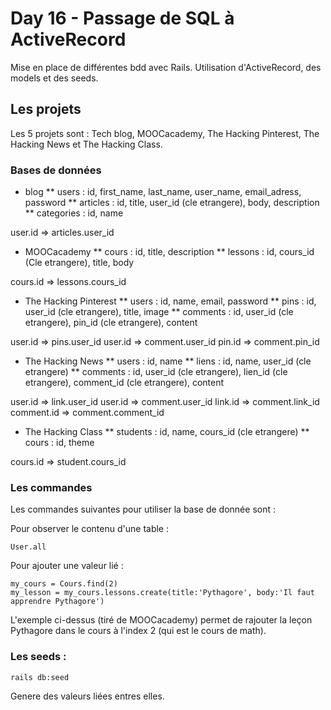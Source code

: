 # Day 16 - Passage de SQL à ActiveRecord

Mise en place de différentes bdd avec Rails. Utilisation d'ActiveRecord, des models et des seeds.

## Les projets

Les 5 projets sont : Tech blog, MOOCacademy, The Hacking Pinterest, The Hacking News et The Hacking Class.

### Bases de données

* blog
** users : id, first_name, last_name, user_name, email_adress, password
** articles : id, title, user_id (cle etrangere), body, description
** categories : id, name

user.id => articles.user_id

* MOOCacademy
** cours : id, title, description
** lessons : id, cours_id (Cle etrangere), title, body

cours.id => lessons.cours_id

* The Hacking Pinterest
** users : id, name, email, password
** pins : id, user_id (cle etrangere), title, image
** comments : id, user_id (cle etrangere), pin_id (cle etrangere), content

user.id => pins.user_id
user.id => comment.user_id
pin.id => comment.pin_id

* The Hacking News
** users : id, name 
** liens : id, name, user_id (cle etrangere)
** comments : id, user_id (cle etrangere), lien_id (cle etrangere), comment_id (cle etrangere), content

user.id => link.user_id
user.id => comment.user_id
link.id => comment.link_id
comment.id => comment.comment_id

* The Hacking Class
** students : id, name, cours_id (cle etrangere)
** cours : id, theme

cours.id => student.cours_id

### Les commandes

Les commandes suivantes pour utiliser la base de donnée sont :

Pour observer le contenu d'une table :

```
User.all
```
Pour ajouter une valeur lié :

```
my_cours = Cours.find(2)
my_lesson = my_cours.lessons.create(title:'Pythagore', body:'Il faut apprendre Pythagore')
```
L'exemple ci-dessus (tiré de MOOCacademy) permet de rajouter la leçon Pythagore dans le cours à l'index 2 (qui est le cours de math).

### Les seeds :

```
rails db:seed
```

Genere des valeurs liées entres elles.
